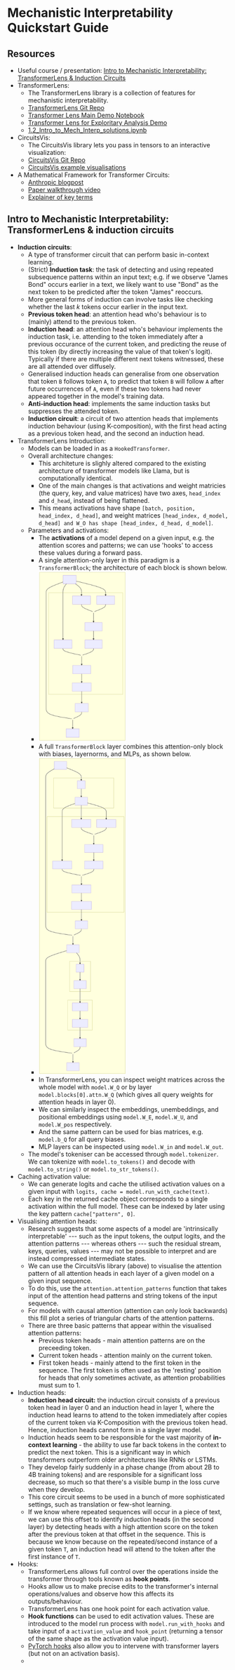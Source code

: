 # Mechanistic Interpretability Quickstart Guide

## Resources

* Useful course / presentation: [Intro to Mechanistic Interpretability: TransformerLens &amp; Induction Circuits](https://arena-chapter1-transformer-interp.streamlit.app/[1.2]_Intro_to_Mech_Interp)
* TransformerLens:
  * The TransformerLens library is a collection of features for mechanistic interpretability.
  * [TransformerLens Git Repo](https://github.com/TransformerLensOrg/TransformerLens)
  * [Transformer Lens Main Demo Notebook](https://colab.research.google.com/github/neelnanda-io/TransformerLens/blob/main/demos/Main_Demo.ipynb#scrollTo=pPSgSaDOIQPG)
  * [Transformer Lens for Exploritary Analysis Demo](https://colab.research.google.com/github/neelnanda-io/TransformerLens/blob/main/demos/Exploratory_Analysis_Demo.ipynb#scrollTo=b54lBNxYM_PS)
  * [1.2_Intro_to_Mech_Interp_solutions.ipynb](https://colab.research.google.com/github/callummcdougall/ARENA_3.0/blob/main/chapter1_transformer_interp/exercises/part2_intro_to_mech_interp/1.2_Intro_to_Mech_Interp_solutions.ipynb?t=20250413#scrollTo=1Dnf9CRaXv7P)
* CircuitsVis:
  * The CircuitsVis library lets you pass in tensors to an interactive visualization:
  * [CircuitsVis Git Repo](https://github.com/TransformerLensOrg/CircuitsVis)
  * [CircuitsVis example visualisations](https://transformerlensorg.github.io/CircuitsVis/?path=/story/activations-textneuronactivations--multiple-samples)
* A Mathematical Framework for Transformer Circuits:
  * [Anthropic blogpost](https://transformer-circuits.pub/2021/framework/index.html)
  * [Paper walkthrough video](https://www.youtube.com/watch?v=KV5gbOmHbjU)
  * [Explainer of key terms](https://dynalist.io/d/n2ZWtnoYHrU1s4vnFSAQ519J#z=aGu9fP1EG3hiVdq169cMOJId)

## Intro to Mechanistic Interpretability: TransformerLens & induction circuits

* **Induction circuits**:
  * A type of transformer circuit that can perform basic in-context learning.
  * (Strict) **Induction task**: the task of detecting and using repeated subsequence patterns within an input text; e.g. if we observe "James Bond" occurs earlier in a text, we likely want to use "Bond" as the next token to be predicted after the token "James" reoccurs.
  * More general forms of induction can involve tasks like checking whether the last $k$ tokens occur earlier in the input text.
  * **Previous token head**: an attention head who's behaviour is to (mainly) attend to the previous token.
  * **Induction head**: an attention head who's behaviour implements the induction task, i.e. attending to the token immediately after a previous occurance of the current token, and predicting the reuse of this token (by directly increasing the value of that token's logit). Typically if there are multiple different next tokens witnessed, these are all attended over diffusely.
  * Generalised induction heads can generalise from one observation that token `B` follows token `A`, to predict that token `B` will follow `A` after future occurrences of `A`, even if these two tokens had never appeared together in the model's training data.
  * **Anti-induction head**: implements the same induction tasks but suppresses the attended token.
  * **Induction circuit**: a circuit of two attention heads that implements induction behaviour (using K-composition), with the first head acting as a previous token head, and the second an induction head.
* TransformerLens Introduction:
  * Models can be loaded in as a `HookedTransformer`.
  * Overall architecture changes:
    * This architeture is slighly altered compared to the existing architecture of transformer models like Llama, but is computationally identical.
    * One of the main changes is that activations and weight matricies (the query, key, and value matrices) have two axes, `head_index` and `d_head`, instead of being flattened.
    * This means activations have shape `[batch, position, head_index, d_head]`, and weight matrices `[head_index, d_model, d_head] and W_O has shape [head_index, d_head, d_model]`.
  * Parameters and activations:
    * The **activations** of a model depend on a given input, e.g. the attention scores and patterns; we can use 'hooks' to access these values during a forward pass.
    * A single attention-only layer in this paradigm is a `TransformerBlock`; the architecture of each block is shown below.
    * <img src="https://raw.githubusercontent.com/info-arena/ARENA_img/main/misc/small-merm.svg" alt="Attention-only architecture of a TransformerBlock" width="200"/>
    * A full `TransformerBlock` layer combines this attention-only block with biases, layernorms, and MLPs, as shown below.
    * <img src="https://raw.githubusercontent.com/info-arena/ARENA_img/main/misc/full-merm.svg" alt="Full architecture of a TransformerBlock" width="200"/>
    * In TransformerLens, you can inspect weight matrices across the whole model with `model.W_Q` or by layer `model.blocks[0].attn.W_Q` (which gives all query weights for attention heads in layer 0).
    * We can similarly inspect the embeddings, unembeddings, and positional embeddings using `model.W_E`, `model.W_U`, and `model.W_pos` respectively.
    * And the same pattern can be used for bias matrices, e.g. `model.b_Q` for all query biases.
    * MLP layers can be inspected using `model.W_in` and `model.W_out`.
  * The model's tokeniser can be accessed through `model.tokenizer`. We can tokenize with `model.to_tokens()` and decode with `model.to_string()` or `model.to_str_tokens()`.
* Caching activation value:
  * We can generate logits and cache the utilised activation values on a given input with `logits, cache = model.run_with_cache(text)`.
  * Each key in the returned cache object corresponds to a single activation within the full model. These can be indexed by later using the key pattern `cache["pattern", 0]`.
* Visualising attention heads:
  * Research suggests that some aspects of a model are 'intrinsically interpretable' --- such as the input tokens, the output logits, and the attention patterns --- whereas others --- such the residual stream, keys, queries, values --- may not be possible to interpret and are instead compressed intermediate states.
  * We can use the CircuitsVis library (above) to visualise the attention pattern of all attention heads in each layer of a given model on a given input sequence.
  * To do this, use the `attention.attention_patterns` function that takes input of the attention head patterns and string tokens of the input sequence.
  * For models with causal attention (attention can only look backwards) this fill plot a series of triangular charts of the attention patterns.
  * There are three basic patterns that appear within the visualised attention patterns:
    * Previous token heads - main attention patterns are on the preceeding token.
    * Current token heads - attention mainly on the current token.
    * First token heads - mainly attend to the first token in the sequence. The first token is often used as the 'resting' position for heads that only sometimes activate, as attention probabilities must sum to 1.
* Induction heads:
  * **Induction head circuit:** the induction circuit consists of a previous token head in layer 0 and an induction head in layer 1, where the induction head learns to attend to the token immediately after copies of the current token via K-Composition with the previous token head. Hence, induction heads cannot form in a single layer model.
  * Induction heads seem to be responsible for the vast majority of **in-context learning** - the ability to use far back tokens in the context to predict the next token. This is a significant way in which transformers outperform older architectures like RNNs or LSTMs.
  * They develop fairly suddenly in a phase change (from about 2B to 4B training tokens) and are responsible for a significant loss decrease, so much so that there's a visible bump in the loss curve when they develop.
  * This core circuit seems to be used in a bunch of more sophisticated settings, such as translation or few-shot learning.
  * If we know where repeated sequences will occur in a piece of text, we can use this offset to identify induction heads (in the second layer) by detecting heads with a high attention score on the token after the previous token at that offset in the sequence. This is because we know because on the repeated/second instance of a given token `T`, an induction head will attend to the token after the first instance of `T`.
* Hooks:
  * TransformerLens allows full control over the operations inside the transformer through tools known as **hook points**.
  * Hooks allow us to make precise edits to the transformer's internal operations/values and observe how this affects its outputs/behaviour.
  * TransformerLens has one hook point for each activation value.
  * **Hook functions** can be used to edit activation values. These are introduced to the model run process with `model.run_with_hooks` and take input of a `activation_value` and `hook_point` (returning a tensor of the same shape as the activation value input).
  * [PyTorch hooks](https://www.digitalocean.com/community/tutorials/pytorch-hooks-gradient-clipping-debugging) also allow you to intervene with transformer layers (but not on an activation basis).
  *
